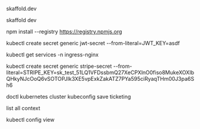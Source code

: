 skaffold.dev

skaffold dev

npm install --registry https://registry.npmjs.org

kubectl create secret generic jwt-secret --from-literal=JWT_KEY=asdf


kubectl get services -n ingress-nginx


kubectl create secret generic stripe-secret --from-literal=STRIPE_KEY=sk_test_51LQ1VFDssbmQ27XeCPXlnO0fiso8MukeXOXIbQHkyNJcOoQ6vSOTOPJIk3XE5vpExkZakATZ7PYa595ciRyaqTHm00J3pa6Sh6

doctl kubernetes cluster kubeconfig save ticketing

list all context

kubectl config view